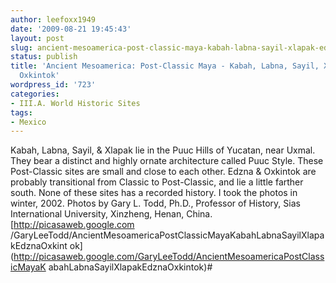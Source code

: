 ```yaml
---
author: leefoxx1949
date: '2009-08-21 19:45:43'
layout: post
slug: ancient-mesoamerica-post-classic-maya-kabah-labna-sayil-xlapak-edzna-oxkintok
status: publish
title: 'Ancient Mesoamerica: Post-Classic Maya - Kabah, Labna, Sayil, Xlapak, Edzna,
  Oxkintok'
wordpress_id: '723'
categories:
- III.A. World Historic Sites
tags:
- Mexico
---
```


Kabah, Labna, Sayil, & Xlapak lie in the Puuc Hills of Yucatan, near Uxmal.
They bear a distinct and highly ornate architecture called Puuc Style. These
Post-Classic sites are small and close to each other. Edzna & Oxkintok are
probably transitional from Classic to Post-Classic, and lie a little farther
south. None of these sites has a recorded history. I took the photos in
winter, 2002. Photos by Gary L. Todd, Ph.D., Professor of History, Sias
International University, Xinzheng, Henan, China. [http://picasaweb.google.com
/GaryLeeTodd/AncientMesoamericaPostClassicMayaKabahLabnaSayilXlapakEdznaOxkint
ok](http://picasaweb.google.com/GaryLeeTodd/AncientMesoamericaPostClassicMayaK
abahLabnaSayilXlapakEdznaOxkintok)#

